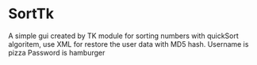 # SortTk
A simple gui created by TK module for sorting numbers with quickSort algoritem, use XML for restore the user data with MD5 hash.
Username is pizza
Password is hamburger
